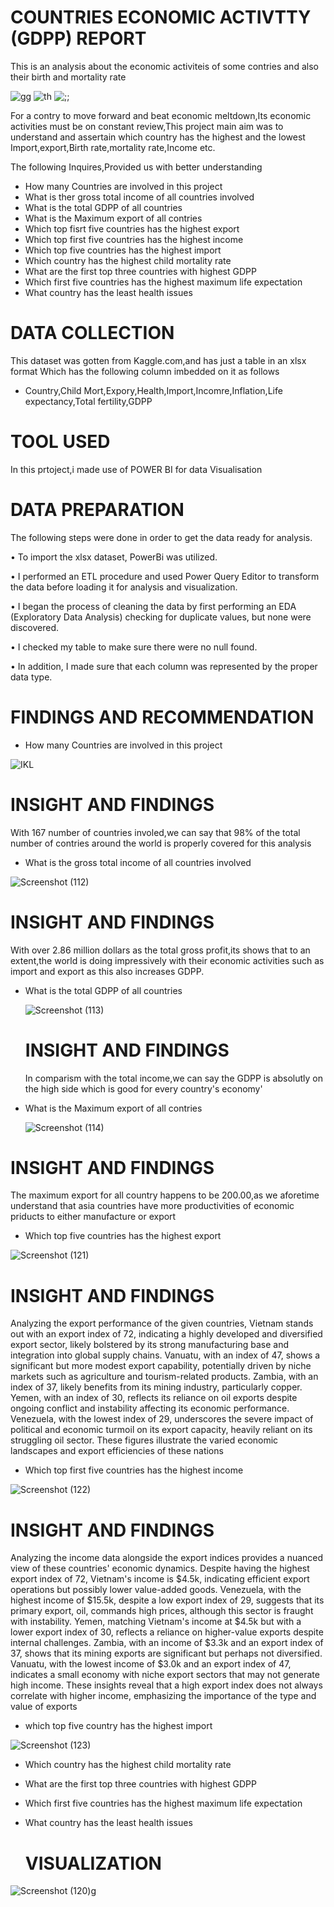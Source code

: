  # COUNTRIES ECONOMIC ACTIVTTY (GDPP) REPORT
This is an analysis about the economic activiteis of some contries and also their birth and mortality rate

![gg](https://github.com/Gfbeats/Gfbeats/assets/159473659/20db78ca-b373-4780-89f9-02c7bc918ead)
![th](https://github.com/Gfbeats/Gfbeats/assets/159473659/b601f98f-675f-4f82-b92f-7aaee388a83e)
![;;](https://github.com/Gfbeats/Gfbeats/assets/159473659/ab5d6c36-f319-49d4-9143-8c2d591baa34)

For a contry to move forward and beat economic meltdown,Its economic activities must be on constant review,This project main aim was to understand and assertain which country has the highest and the lowest Import,export,Birth rate,mortality rate,Income etc.

The following Inquires,Provided us with better understanding
* How many Countries are involved in this project
* What is ther gross total income of all countries involved 
* What is the total GDPP of all countries
* What is the Maximum export of all contries
* Which top fisrt five countries has the highest export
* Which top first five countries has the highest income
* Which top five countries has the highest import
* Which country has the highest child mortality rate
* What are the first top three countries with highest GDPP
* Which first five countries has the highest maximum life expectation
* What country has the least health issues

# DATA COLLECTION 
This dataset was gotten from Kaggle.com,and has just a table in an xlsx format Which has the following column imbedded on it as follows
* Country,Child Mort,Expory,Health,Import,Incomre,Inflation,Life expectancy,Total fertility,GDPP

# TOOL USED
In this prtoject,i made use of POWER BI for data Visualisation

# DATA PREPARATION
The following steps were done in order to get the data ready for analysis.

• To import the xlsx dataset, PowerBi was utilized.

• I performed an ETL procedure and used Power Query Editor to transform the data before loading it for analysis and visualization.

• I began the process of cleaning the data by first performing an EDA (Exploratory Data Analysis) checking for duplicate values, but none were discovered.

• I checked my table to make sure there were no null found.

• In addition, I made sure that each column was represented by the proper data type.

# FINDINGS AND RECOMMENDATION

* How many Countries are involved in this project

![IKL](https://github.com/Gfbeats/Gfbeats/assets/159473659/7c0cba2d-5158-4ef3-b300-aecd821a4250)

  # INSIGHT AND FINDINGS
  With 167 number of countries involed,we can say that 98% of the total number of contries around the world is properly covered for this analysis

* What is the gross total income of all countries involved
  
![Screenshot (112)](https://github.com/Gfbeats/Gfbeats/assets/159473659/496fdbb0-218a-48a3-b3c0-1ba6324aa395)

 # INSIGHT AND FINDINGS
 With over 2.86 million dollars as the total gross profit,its shows that to an extent,the world is doing impressively with their economic activities such as import and export as this also increases GDPP.
 
* What is the total GDPP of all countries

  ![Screenshot (113)](https://github.com/Gfbeats/Gfbeats/assets/159473659/f409a871-8798-41e9-bb59-1242b1c3f0d1)

  # INSIGHT AND FINDINGS
  In comparism with the total income,we can say the GDPP is absolutly on the high side which is good for every country's economy'

* What is the Maximum export of all contries

  ![Screenshot (114)](https://github.com/Gfbeats/Gfbeats/assets/159473659/0534917b-313a-4695-8eb7-630825f47ac2)

# INSIGHT AND FINDINGS
The maximum export for all country happens to be 200.00,as we aforetime understand that asia countries have more productivities of economic priducts to either manufacture or export 

* Which top five countries has the highest export
   
![Screenshot (121)](https://github.com/Gfbeats/Gfbeats/assets/159473659/4b6babbd-6b57-4f68-a878-c84b0c6bd549)



# INSIGHT AND FINDINGS

Analyzing the export performance of the given countries, Vietnam stands out with an export index of 72, indicating a highly developed and diversified export sector, likely bolstered by its strong manufacturing base and integration into global supply chains. Vanuatu, with an index of 47, shows a significant but more modest export capability, potentially driven by niche markets such as agriculture and tourism-related products. Zambia, with an index of 37, likely benefits from its mining industry, particularly copper. Yemen, with an index of 30, reflects its reliance on oil exports despite ongoing conflict and instability affecting its economic performance. Venezuela, with the lowest index of 29, underscores the severe impact of political and economic turmoil on its export capacity, heavily reliant on its struggling oil sector. These figures illustrate the varied economic landscapes and export efficiencies of these nations

* Which top first five countries has the highest income

![Screenshot (122)](https://github.com/Gfbeats/Gfbeats/assets/159473659/fa4fb2d4-06e3-4957-9644-22c1f2cb19ab)


# INSIGHT AND FINDINGS
Analyzing the income data alongside the export indices provides a nuanced view of these countries' economic dynamics. Despite having the highest export index of 72, Vietnam's income is $4.5k, indicating efficient export operations but possibly lower value-added goods. Venezuela, with the highest income of $15.5k, despite a low export index of 29, suggests that its primary export, oil, commands high prices, although this sector is fraught with instability. Yemen, matching Vietnam's income at $4.5k but with a lower export index of 30, reflects a reliance on higher-value exports despite internal challenges. Zambia, with an income of $3.3k and an export index of 37, shows that its mining exports are significant but perhaps not diversified. Vanuatu, with the lowest income of $3.0k and an export index of 47, indicates a small economy with niche export sectors that may not generate high income. These insights reveal that a high export index does not always correlate with higher income, emphasizing the importance of the type and value of exports

* which top five country has the highest import
  
![Screenshot (123)](https://github.com/Gfbeats/Gfbeats/assets/159473659/b3417ec3-e928-4bdf-9a0b-f6eb7d9712d3)


* Which country has the highest child mortality rate
* What are the first top three countries with highest GDPP
* Which first five countries has the highest maximum life expectation
* What country has the least health issues

  # VISUALIZATION

![Screenshot (120)g](https://github.com/Gfbeats/Gfbeats/assets/159473659/4cc9dfcd-6710-44b0-89da-72c504092937)
